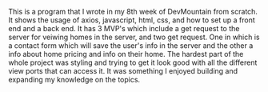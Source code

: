 This is a program that I wrote in my 8th week of DevMountain from scratch. It shows the usage of axios, javascript, html, css, and how to set up a front end and a back end.
It has 3 MVP's which include a get request to the server for veiwing homes in the server, and two get request. One in which is a contact form which will save the user's info in the server and the other a info about home pricing and info on their home. The hardest part of the whole project was styling and trying to get it look good with all the different view ports that can access it. It was something I enjoyed building and expanding my knowledge on the topics. 